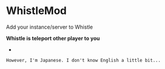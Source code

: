 # WhistleMod
Add your instance/server to Whistle

**Whistle is teleport other player to you**

-

`However, I'm Japanese. I don't know English a little bit...`
